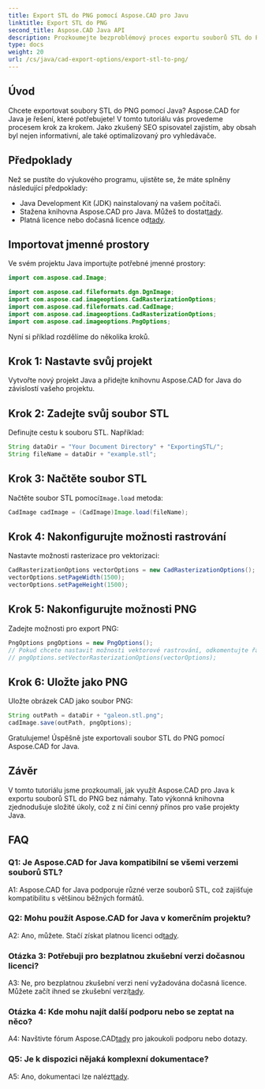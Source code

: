 ```yaml
---
title: Export STL do PNG pomocí Aspose.CAD pro Javu
linktitle: Export STL do PNG
second_title: Aspose.CAD Java API
description: Prozkoumejte bezproblémový proces exportu souborů STL do PNG v Javě s Aspose.CAD. Zjednodušte si pracovní postup a bez námahy vylepšete své projekty Java.
type: docs
weight: 20
url: /cs/java/cad-export-options/export-stl-to-png/
---
```

## Úvod

Chcete exportovat soubory STL do PNG pomocí Java? Aspose.CAD for Java je řešení, které potřebujete! V tomto tutoriálu vás provedeme procesem krok za krokem. Jako zkušený SEO spisovatel zajistím, aby obsah byl nejen informativní, ale také optimalizovaný pro vyhledávače.

## Předpoklady

Než se pustíte do výukového programu, ujistěte se, že máte splněny následující předpoklady:

- Java Development Kit (JDK) nainstalovaný na vašem počítači.
-  Stažena knihovna Aspose.CAD pro Java. Můžeš to dostat[tady](https://releases.aspose.com/cad/java/).
-  Platná licence nebo dočasná licence od[tady](https://purchase.aspose.com/temporary-license/).

## Importovat jmenné prostory

Ve svém projektu Java importujte potřebné jmenné prostory:

```java
import com.aspose.cad.Image;

import com.aspose.cad.fileformats.dgn.DgnImage;
import com.aspose.cad.imageoptions.CadRasterizationOptions;
import com.aspose.cad.fileformats.cad.CadImage;
import com.aspose.cad.imageoptions.CadRasterizationOptions;
import com.aspose.cad.imageoptions.PngOptions;
```

Nyní si příklad rozdělíme do několika kroků.

## Krok 1: Nastavte svůj projekt

Vytvořte nový projekt Java a přidejte knihovnu Aspose.CAD for Java do závislostí vašeho projektu.

## Krok 2: Zadejte svůj soubor STL

Definujte cestu k souboru STL. Například:

```java
String dataDir = "Your Document Directory" + "ExportingSTL/";
String fileName = dataDir + "example.stl";
```

## Krok 3: Načtěte soubor STL

 Načtěte soubor STL pomocí`Image.load` metoda:

```java
CadImage cadImage = (CadImage)Image.load(fileName);
```

## Krok 4: Nakonfigurujte možnosti rastrování

Nastavte možnosti rasterizace pro vektorizaci:

```java
CadRasterizationOptions vectorOptions = new CadRasterizationOptions();
vectorOptions.setPageWidth(1500);
vectorOptions.setPageHeight(1500);
```

## Krok 5: Nakonfigurujte možnosti PNG

Zadejte možnosti pro export PNG:

```java
PngOptions pngOptions = new PngOptions();
// Pokud chcete nastavit možnosti vektorové rastrování, odkomentujte řádek níže
// pngOptions.setVectorRasterizationOptions(vectorOptions);
```

## Krok 6: Uložte jako PNG

Uložte obrázek CAD jako soubor PNG:

```java
String outPath = dataDir + "galeon.stl.png";
cadImage.save(outPath, pngOptions);
```

Gratulujeme! Úspěšně jste exportovali soubor STL do PNG pomocí Aspose.CAD for Java.

## Závěr

V tomto tutoriálu jsme prozkoumali, jak využít Aspose.CAD pro Java k exportu souborů STL do PNG bez námahy. Tato výkonná knihovna zjednodušuje složité úkoly, což z ní činí cenný přínos pro vaše projekty Java.

## FAQ

### Q1: Je Aspose.CAD for Java kompatibilní se všemi verzemi souborů STL?

A1: Aspose.CAD for Java podporuje různé verze souborů STL, což zajišťuje kompatibilitu s většinou běžných formátů.

### Q2: Mohu použít Aspose.CAD for Java v komerčním projektu?

 A2: Ano, můžete. Stačí získat platnou licenci od[tady](https://purchase.aspose.com/buy).

### Otázka 3: Potřebuji pro bezplatnou zkušební verzi dočasnou licenci?

 A3: Ne, pro bezplatnou zkušební verzi není vyžadována dočasná licence. Můžete začít ihned se zkušební verzí[tady](https://releases.aspose.com/).

### Otázka 4: Kde mohu najít další podporu nebo se zeptat na něco?

 A4: Navštivte fórum Aspose.CAD[tady](https://forum.aspose.com/c/cad/19) pro jakoukoli podporu nebo dotazy.

### Q5: Je k dispozici nějaká komplexní dokumentace?

 A5: Ano, dokumentaci lze nalézt[tady](https://reference.aspose.com/cad/java/).